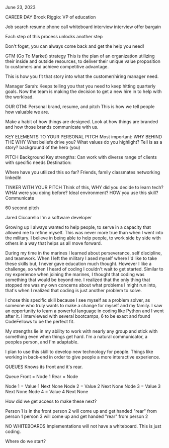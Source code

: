 June 23, 2023

CAREER DAY
Brook Riggio: VP of education

Job search
resume
phone call
whiteboard interview
interview
offer
bargain

Each step of this process unlocks another step

Don't foget, you can always come back and get the help you need!



GTM (Go To Market) strategy
This is the plan of an organization utilizing their inside and outside resources, to deliver their unique value proposition to customers and achieve competitive advantage.

This is how you fit that story into what the customer/hiring manager need.

Manager Sarah: Keeps telling you that you need to keep hitting quarterly goals.
Now the team is making the decision to get a new hire in to help with the workload.


OUR GTM: Personal brand, resume, and pitch
This is how we tell people how valuable we are.


Make a habit of how things are designed. Look at how things are branded and how those brands communicate with us.



KEY ELEMENTS TO YOUR PERSONAL PITCH
Most important: WHY BEHIND THE WHY
What beliefs drive you?
What values do you highlight?
Tell is as a story?
  background of the hero (you)

PITCH
Background
 Key strengths: Can work with diverse range of clients with specific needs
Destination: 

Where have you utilized this so far?
Friends, family
classmates
networking
linkedIn


TINKER WITH YOUR PITCH
Think of this, WHY did you decide to learn tech?
WHAt were you doing before?
Ideal environment? HOW you use this skill?
Communicate


60 second pitch

Jared Ciccarello I'm a software developer

Growing up I always wanted to help people, to serve in a capacity that allowed me to refine myself. This was never more true than when I went into the military. I believe in being able to help people, to work side by side with others in a way that helps us all move forward.

During my time in the marines I learned about perseverance, self discipline, and teamwork. When I left the military I ased myself where I'd like to take these skills but, I never gave education much thought. However I like a challenge, so when I heard of coding I couldn't wait to get started. Similar to my experience when joining the marines, I thought that coding was something that would be beyond me. I realized that the only thing that stopped me was my own concerns about what problems I might run into, that's when I realized that coding is just another problem to solve.

I chose this specific skill because I see myself as a problem solver, as someone who truly wants to make a change for myself and my family. I saw an opportunity to learn a powerful language in coding like Python and I went after it. I interviewed with several bootcamps, 6 to be exact and found CodeFellows to be the perfect fit.

My strengths lie in my ability to work with nearly any group and stick with something even when things get hard. I'm a natural communicator, a peoples person, and I'm adaptable. 

I plan to use this skill to develop new technology for people. Things like working in back-end in order to give people a more interactive experience.









QUEUES
Knows its front and it's rear.

Queue
Front = Node 1
Rear = Node

Node 1 = Value 1 Next None
Node 2 = Value 2 Next None
Node 3 = Value 3 Next None
Node 4 = Value 4 Next None

How did we get access to make these next?

Person 1 is in the front
person 2 will come up and get handed "rear" from person 1
person 3 will come up and get handed "rear" from person 2



NO WHITEBOARDS
Implementations will not have a whiteboard. This is just coding.


Where do we start?

